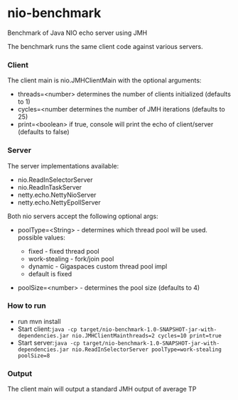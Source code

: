 # nio-benchmark
Benchmark of Java NIO echo server using JMH


The benchmark runs the same client code against various servers. 

### Client
The client main is nio.JMHClientMain with the optional arguments:
- threads=\<number> determines the number of clients initialized (defaults to 1)
- cycles=\<number determines the number of JMH iterations (defaults to 25)
- print=\<boolean> if true, console will print the echo of client/server (defaults to false)

### Server
The server implementations available:
- nio.ReadInSelectorServer
- nio.ReadInTaskServer
- netty.echo.NettyNioServer
- netty.echo.NettyEpollServer

Both nio servers accept the following optional args:
- poolType=\<String> - determines which thread pool will be used. possible values:
    - fixed - fixed thread pool
    - work-stealing - fork/join pool
    - dynamic - Gigaspaces custom thread pool impl
    - default is fixed
    
- poolSize=\<number> - determines the pool size (defaults to 4) 

### How to run
- run mvn install
- Start client:`java -cp target/nio-benchmark-1.0-SNAPSHOT-jar-with-dependencies.jar nio.JMHClientMainthreads=2 cycles=10 print=true`
- Start server:`java -cp target/nio-benchmark-1.0-SNAPSHOT-jar-with-dependencies.jar nio.ReadInSelectorServer poolType=work-stealing poolSize=8`

### Output
The client main will output a standard JMH output of average TP

